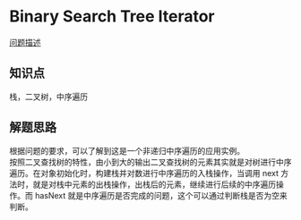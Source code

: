 # Binary Search Tree Iterator

[问题描述](https://leetcode.com/problems/binary-search-tree-iterator/)

## 知识点

栈，二叉树，中序遍历

## 解题思路

根据问题的要求，可以了解到这是一个非递归中序遍历的应用实例。  
按照二叉查找树的特性，由小到大的输出二叉查找树的元素其实就是对树进行中序遍历。在对象初始化时，构建栈并对数进行中序遍历的入栈操作，当调用 next 方法时，就是对栈中元素的出栈操作，出栈后的元素，继续进行后续的中序遍历操作。而 hasNext 就是中序遍历是否完成的问题，这个可以通过判断栈是否为空来判断。
